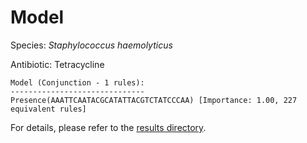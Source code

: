 
# Model

Species: *Staphylococcus haemolyticus*

Antibiotic: Tetracycline

```
Model (Conjunction - 1 rules):
------------------------------
Presence(AAATTCAATACGCATATTACGTCTATCCCAA) [Importance: 1.00, 227 equivalent rules]

```

For details, please refer to the [results directory](../../../../../results/scm_b/staphylococcus%20haemolyticus/tetracycline/repeat_6/).

